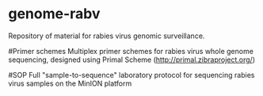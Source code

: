# genome-rabv
Repository of material for rabies virus genomic surveillance.

#Primer schemes
Multiplex primer schemes for rabies virus whole genome sequencing, designed using Primal Scheme (http://primal.zibraproject.org/)

#SOP
Full "sample-to-sequence" laboratory protocol for sequencing rabies virus samples on the MinION platform


